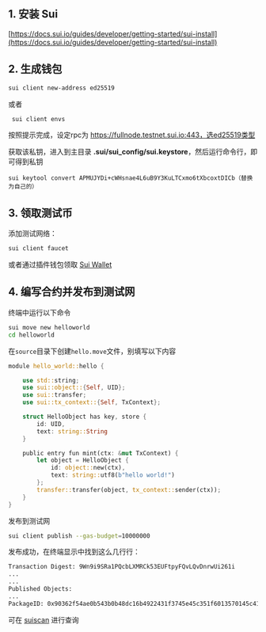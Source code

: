 ## 1. 安装 Sui

[https://docs.sui.io/guides/developer/getting-started/sui-install](https://docs.sui.io/guides/developer/getting-started/sui-install)

## 2. 生成钱包

```bash
sui client new-address ed25519
```

或者

~~~bash
 sui client envs
~~~

按照提示完成，设定rpc为 https://fullnode.testnet.sui.io:443，选ed25519类型

获取该私钥，进入到主目录 **.sui/sui_config/sui.keystore**，然后运行命令行，即可得到私钥

~~~
sui keytool convert APMUJYDi+cWHsnae4L6uB9Y3KuLTCxmo6tXbcoxtDICb（替换为自己的）
~~~



## 3. 领取测试币

添加测试网络：

```bash
sui client faucet
```

或者通过插件钱包领取 [Sui Wallet](https://chromewebstore.google.com/detail/sui-wallet/opcgpfmipidbgpenhmajoajpbobppdil)

## 4. 编写合约并发布到测试网

终端中运行以下命令

```bash
sui move new helloworld
cd helloworld
```

在`source`目录下创建`hello.move`文件，别填写以下内容

```rust
module hello_world::hello {

    use std::string;
    use sui::object::{Self, UID};
    use sui::transfer;
    use sui::tx_context::{Self, TxContext};

    struct HelloObject has key, store {
        id: UID,
        text: string::String
    }

    public entry fun mint(ctx: &mut TxContext) {
        let object = HelloObject {
            id: object::new(ctx),
            text: string::utf8(b"hello world!")
        };
        transfer::transfer(object, tx_context::sender(ctx));
    }
}
```

发布到测试网

```bash
sui client publish --gas-budget=10000000
```

发布成功，在终端显示中找到这么几行行：

```bash
Transaction Digest: 9Wn9i9SRa1PQcbLXMRCk53EUFtpyFQvLQvDnrwUi261i
...
...
Published Objects:    
...
PackageID: 0x90362f54ae0b543b0b48dc16b4922431f3745e45c351f6013570145c41256522
```

可在 [suiscan](https://suiscan.xyz/testnet/object/0x90362f54ae0b543b0b48dc16b4922431f3745e45c351f6013570145c41256522) 进行查询

